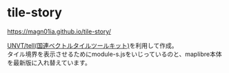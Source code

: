 # tile-story  
https://magn01ia.github.io/tile-story/  

[UNVT/tell(国連ベクトルタイルツールキット)](https://github.com/unvt/tell)を利用して作成。  
タイル境界を表示させるためにmodule-s.jsをいじっているのと、maplibre本体を最新版に入れ替えています。  
